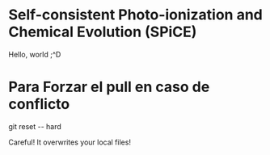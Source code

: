 # Self-consistent Photo-ionization and Chemical Evolution (SPiCE)

Hello, world ;^D

# Para Forzar el pull en caso de conflicto

git reset -- hard

Careful! It overwrites your local files!

